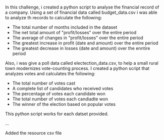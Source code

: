 In this challenge, i created a python script to analyse the financial record of a company. Using a set of financial data called budget_data.csv i was able to analyze th records to calculate the following:
 - The total number of months included in the dataset
 - The net total amount of "profit/losses" over the entire period
 - The average of changes in "profit/losses" over the entire period
 - The greatest increase in profit (date and amount) over the entire period
 - The greatest decrease in losses (date and amount) over the enntire period
 
Also, i was give a poll data called electection_data.csv, to help a small rural town modernizes vote-counting process. I created a python script that analyzes votes and calculates the following:
- The total number of votes cast
- A complete list of candidates who received votes
- The percentage of votes each candidate won
- The total number of votes each candiadte won
- The winner of the election based on popular votes

This python script  works for each datset provided.
 
 
...

Added the resource csv file
